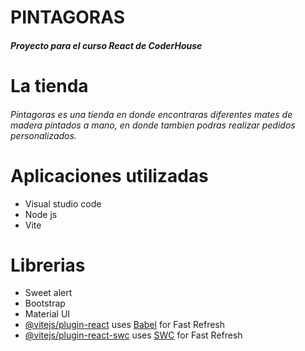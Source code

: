 # PINTAGORAS

##### Proyecto para el curso React de CoderHouse

# La tienda

###### Pintagoras es una tienda en donde encontraras diferentes mates de madera pintados a mano, en donde tambien podras realizar pedidos personalizados.

# Aplicaciones utilizadas
- Visual studio code
- Node js
- Vite

# Librerias
- Sweet alert
- Bootstrap
- Material UI
- [@vitejs/plugin-react](https://github.com/vitejs/vite-plugin-react/blob/main/packages/plugin-react/README.md) uses [Babel](https://babeljs.io/) for Fast Refresh
- [@vitejs/plugin-react-swc](https://github.com/vitejs/vite-plugin-react-swc) uses [SWC](https://swc.rs/) for Fast Refresh
